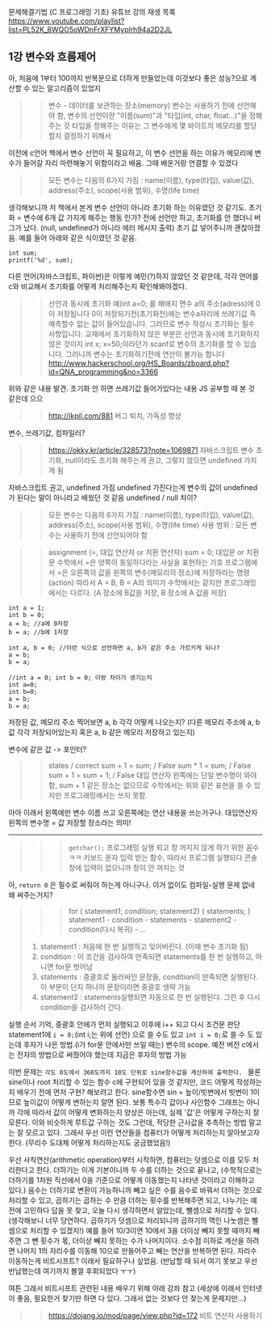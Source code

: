 문제해결기법 (C 프로그래밍 기초) 유튜브 강의 재생 목록
https://www.youtube.com/playlist?list=PL52K_8WQO5oWDnFrXFYMyplrh94a2D2JL

1강 변수와 흐름제어
----

아, 처음에 1부터 100까지 반복문으로 더하게 만들었는데 이것보다 좋은 성능?으로 계산할 수 있는 알고리즘이 있었지

>>변수 - 데이터를 보관하는 장소(memory)
변수는 사용하기 전에 선언해야 함, 변수의 선언이란 "이름(sum)"과 "타입(int, char, float...)"을 정해주는 것
타입을 정해주는 이유는 그 변수에게 몇 바이트의 메모리를 할당할지 결정하기 위해서

이전에 c언어 책에서 변수 선언이 꼭 필요하고, 이 변수 선언을 하는 이유가 메모리에 변수가 들어갈 자리 마련해놓기 위함이라고 배움. 그때 배운거랑 연결할 수 있겠다

>> 모든 변수는 다음의 6가지 가짐 : name(이름), type(타입), value(값), address(주소), scope(사용 범위), 수명(life time)

생각해보니까 저 책에서 본게 변수 선언이 아니라 초기화 하는 이유였던 것 같기도. 초기화 = 변수에 6개 값 가지게 해주는 행동 인가?
전에 선언만 하고, 초기화를 안 했더니 버그가 났다. (null, undefined가 아니라 에러 메시지 출력) 초기 값 넣어주니까 괜찮아졌음.
예를 들어 아래와 같은 식이였던 것 같음.
```
int sum;
printf('%d', sum);
```
다른 언어(자바스크립트, 파이썬)은 이렇게 예민(?)하지 않았던 것 같은데, 각각 언어를 c와 비교해서 초기화를 어떻게 처리해주는지 확인해봐야겠다.

>> 선언과 동시에 초기화 예)int a=0; 를 해애지 면수 a의 주소(adress)에 0이 저장됩니다 0이 저장되기전(초기화전)에는 변수a자리에 쓰레기값 즉 예측할수 없는 값이 들어있습니다. 그러므로 변수 작성시 초기화는 필수 사항입니다. 교재에서 초기화하지 않은 부분은 선언과 동시에 초기화하지 않은 것이지 int x; x=50;이라던가 scanf로 변수의 초기화를 할 수 있습니다. 그러니까 변수는 초기화하기전에 연산이 불가능 합니다
http://www.hackerschool.org/HS_Boards/zboard.php?id=QNA_programming&no=3366

위와 같은 내용 발견. 초기화 안 하면 쓰레기값 들어가있다는 내용 JS 공부할 때 본 것 같은데 으으

>> http://ikpil.com/881
버그 퇴치, 가독성 향상

변수, 쓰레기값, 컴파일러?

>> https://okky.kr/article/328573?note=1069871
> 자바스크립트 변수 초기화, null이라도 초기화 해주는게 권고, 그렇지 않으면 undefined 가지게 됨

자바스크립트 권고, undefined 가짐
undefined 가진다는게 변수의 값이 undefined가 된다는 말이 아니라고 배웠던 것 같음
undefined / null 차이?

>> 모든 변수는 다음의 6가지 가짐 : name(이름), type(타입), value(값), address(주소), scope(사용 범위), 수명(life time)
> 사용 범위 : 모든 변수는 사용하기 전에 선언되어야 함

>> assignment (=, 대입 연산자 or 치환 연산자)
> sum = 0; 대입문 or 치환문
> 수학에서 =은 양쪽이 동일하다라는 사실을 표현하는 기호
>  프로그램에서 =은 오른쪽의 값을 왼쪽의 변수(메모리의 장소)에 저장하라는 명령(action)
> 따라서 A = B, B = A의 의미가 수학에서는 같지만 프로그래밍에서는 다르다.
> (A 장소에 B값을 저장, B 장소에 A 값을 저장)

```
int a = 1;
int b = 0;
a = b; //a에 0저장
b = a; //b에 1저장
```
```
int a, b = 0; //이런 식으로 선언하면 a, b가 같은 주소 가르키게 되나?
a = b;
b = a;
```
```
//int a = 0; int b = 0; 이랑 차이가 생기는지
int a=0;
int b=0;
a = b;
b = a;
```
저장된 값, 메모리 주소 찍어보면 a, b 각각 어떻게 나오는지?
(다른 메모리 주소에 a, b값 각각 저장되어있는지 혹은 a, b 같은 메모리 저장하고 있는지)

변수에 같은 값 -> 포인터?


>> states / correct
> sum + 1 = sum; / False
> sum * 1 = sum; / False
> sum + 1 = sum + 1; / False
> 대입 연산자 왼쪽에는 단일 변수명이 와야 함, sum + 1 같은 장소는 없으므로 수학에서는 위와 같은 표현을 쓸 수 있지만 프로그래밍에서는 쓰지 못함.

아아 이래서 왼쪽에만 변수 이름 쓰고 오른쪽에는 연산 내용을 쓰는거구나. 대입연산자 왼쪽의 변수명 = 값 저장할 장소라는 의미!

----

>>>`getchar();` 프로그래밍 실행 되고 창 꺼지지 않게 하기 위한 꼼수 ㅋㅋ
> 키보드 문자 입력 받는 함수, 따라서 프로그램 실행되다 콘솔창에 입력이 없으니까 창이 안 꺼지는 것

아, `return 0` 은 필수로 써줘야 하는게 아니구나. 이거 없이도 컴파일-실행 문제 없네
왜 써주는거지?

>>> for ( statement1; condition; statement2)
> {
>     statements;
>}
> statement1 - condition - statements - statement2 - condition(다시 복귀) - ...
> 1) statement1 : 처음에 한 번 실행하고 잊어버린다. (이때 변수 초기화 됨)
> 2) condition : 이 조건을 검사하여 만족되면 statements를 한 번 실행하고, 아니면 for문 벗어남
> 3) statements : 중괄호로 둘러싸인 문장들, condition이 만족되면 실행된다. 이 부분이 단지 하나의 문장이라면 중괄호 생략 가능
> 4) statement2 : statements실행되면 자동으로 한 번 실행된다. 그런 후 다시 condition을 검사하러 간다.

실행 순서 기억, 중괄호 안에가 먼저 실행되고 이후에 i++ 되고 다시 조건문 판단
statement1에 `i = 0;`(int i;는 위에 선언) 으로 쓸 수도 있고 `int i = 0;`로 쓸 수 도 있는데 후자가 나은 방법.(i가 for문 안에서만 쓰일 때는) 변수의 scope. 예전 버전 c에서는 전자의 방법으로 써줬어야 했는데 지금은 후자의 방법 가능

이번 문제는 `각도 0도에서 360도까지 10도 단위로 sine함수값을 계산하여 출력한다. `
물론 sine이나 root 처리할 수 있는 함수 c에 구현되어 있을 것 같지만, 코드 어떻게 작성하는지 배우기 전에 먼저 구현? 해보려고 한다.
sine함수면 sin = 높이/빗변에서 빗변이 1이므로 높이값이 어떻게 변하는지 알면 된다.
보통 특수각 값이나 사인함수 그래프는 아니까 각에 따라서 값이 어떻게 변화하는지 양상은 아는데, 실제 '값'은 어떻게 구하는지 잘 모른다.
이와 비슷하게 루트값 구하는 것도 그런데, 적당한 근사값을 추측하는 방법 말고는 잘 모르고 있다.
그래서 우선 이런 연산들을 컴퓨터가 어떻게 처리하는지 알아보고자 한다.
(무리수 도대체 어떻게 처리하는지도 궁금했었음!)

우선 사칙연산(arithmetic operation)부터 시작하면, 컴퓨터는 덧셈으로 이를 모두 처리한다고 한다.
더하기는 이게 기본이니까 두 수를 더하는 것으로 끝나고, (수학적으로는 더하기를 1차원 직선에서 0을 기준으로 어떻게 이동했는지 나타낸 것이라고 이해하고 있다.)
음수는 더하기로 변환이 가능하니까 빼고 싶은 수를 음수로 바꿔서 더하는 것으로 처리할 수 있고,
곱하기는 곱하는 수 만큼 더하는 횟수를 반복해주면 되고,
나누기는 예전에 고민하다 답을 못 찾고, 오늘 다시 생각하면서 알았는데, 뺄셈으로 처리할 수 있다.
(생각해보니 너무 당연하다. 곱하기가 덧셈으로 처리되니까 곱하기의 역인 나눗셈은 뺄셈으로 처리할 수 있겠지!)
예를 들어 10/3이면 10에서 3을 더이상 빼지 못할 때까지 빼주면 그 뺀 횟수가 몫, 더이상 빼지 못하는 수가 나머지이다.
소수점 이하로 계산을 하려면 나머지 1의 자리수를 이동해 10으로 만들어주고 빼는 연산을 반복하면 된다.
자리수 이동하는게 비트시프트? 이래서 필요하구나 싶었음. (반납할 때 되서 여기 못보고 우선 반납했는데 여기까지 볼껄 후회되었다 ㅜㅜ)

여튼 그래서 비트시프트 관련된 내용 배우기 위해 아래 강좌 참고
(세상에 이래서 인터넷이 좋음, 필요한거 찾기만 하면 다 있다. 그래서 없는 것보다 안 찾는게 문제지만...)
>> https://dojang.io/mod/page/view.php?id=172
> 비트 연산자 사용하기
>
